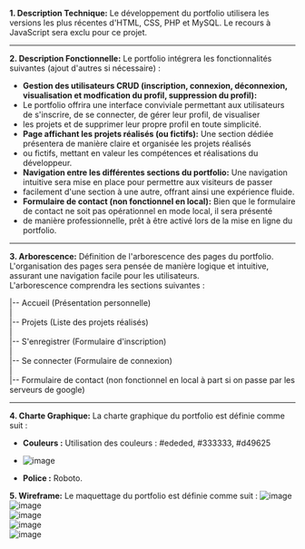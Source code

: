 **1. Description Technique:**
Le développement du portfolio utilisera les versions les plus récentes d'HTML, CSS, PHP et MySQL. Le recours à JavaScript sera exclu pour ce projet.

---

**2. Description Fonctionnelle:**
Le portfolio intégrera les fonctionnalités suivantes (ajout d'autres si nécessaire) :
- **Gestion des utilisateurs CRUD (inscription, connexion, déconnexion, visualisation et modfication du profil, suppression du profil):**
- Le portfolio offrira une interface conviviale permettant aux utilisateurs de s'inscrire, de se connecter, de gérer leur profil, de visualiser
- les projets et de supprimer leur propre profil en toute simplicité.
- **Page affichant les projets réalisés (ou fictifs):** Une section dédiée présentera de manière claire et organisée les projets réalisés
- ou fictifs, mettant en valeur les compétences et réalisations du développeur.
- **Navigation entre les différentes sections du portfolio:** Une navigation intuitive sera mise en place pour permettre aux visiteurs de passer
- facilement d'une section à une autre, offrant ainsi une expérience fluide.
- **Formulaire de contact (non fonctionnel en local):** Bien que le formulaire de contact ne soit pas opérationnel en mode local, il sera présenté
-  de manière professionnelle, prêt à être activé lors de la mise en ligne du portfolio.

---

**3. Arborescence:**
Définition de l'arborescence des pages du portfolio.  
L'organisation des pages sera pensée de manière logique et intuitive,  
assurant une navigation facile pour les utilisateurs.  
L'arborescence comprendra les sections suivantes :

|-- Accueil (Présentation personnelle)  
|    
|-- Projets (Liste des projets réalisés)  
|  
|-- S'enregistrer (Formulaire d'inscription)  
|    
|-- Se connecter (Formulaire de connexion)   
|  
|-- Formulaire de contact (non fonctionnel en local à part si on passe par les serveurs de google)  
  
---

**4. Charte Graphique:**
La charte graphique du portfolio est définie comme suit :
- **Couleurs :** Utilisation des couleurs : #ededed, #333333, #d49625
- ![image](https://github.com/yugmerabtene/ESIEA-FISE-WEB-2024/assets/3670077/3fe06968-850d-4280-8b75-04857ec26ca5)


- **Police :** Roboto.

**5. Wireframe:**
Le maquettage du portfolio est définie comme suit :
![image](https://github.com/yugmerabtene/ESIEA-FISE-WEB-2024/assets/3670077/17bdcffb-0dd9-4c62-911c-ecd52e2afea9)  
![image](https://github.com/yugmerabtene/ESIEA-FISE-WEB-2024/assets/3670077/a8048e7a-faec-4a9c-826f-60e6890592a0)  
![image](https://github.com/yugmerabtene/ESIEA-FISE-WEB-2024/assets/3670077/3d66aa02-5852-4acb-9ab9-70123290d960)  
![image](https://github.com/yugmerabtene/ESIEA-FISE-WEB-2024/assets/3670077/fcfd72f1-4fe8-4acf-81b3-74f1631a6598)  
![image](https://github.com/yugmerabtene/ESIEA-FISE-WEB-2024/assets/3670077/6ca76363-00e6-491b-bd1e-21f150963c4b)  






